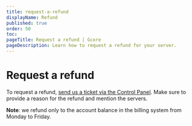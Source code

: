 ```yaml
---
title: request-a-refund
displayName: Refund
published: true
order: 50
toc:
pageTitle: Request a refund | Gcore
pageDescription: Learn how to request a refund for your server.
---
```

# Request a refund

To request a refund, <a href="https://gcore.com/docs/hosting/contact-our-technical-support" target="_blank">send us a ticket via the Control Panel</a>. Make sure to provide a reason for the refund and mention the servers. 

**Note**: we refund only to the account balance in the billing system from Monday to Friday.